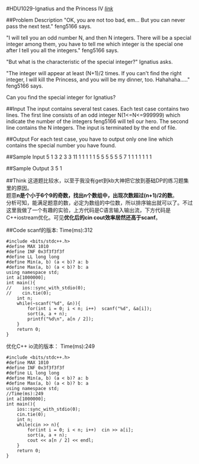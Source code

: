 #HDU1029-Ignatius and the Princess IV  [_link_](http://acm.hdu.edu.cn/showproblem.php?pid=1029)

##Problem Description
"OK, you are not too bad, em... But you can never pass the next test." feng5166 says.

"I will tell you an odd number N, and then N integers. There will be a special integer among them, you have to tell me which integer is the special one after I tell you all the integers." feng5166 says.

"But what is the characteristic of the special integer?" Ignatius asks.

"The integer will appear at least (N+1)/2 times. If you can't find the right integer, I will kill the Princess, and you will be my dinner, too. Hahahaha....." feng5166 says.

Can you find the special integer for Ignatius?

##Input
The input contains several test cases. Each test case contains two lines. The first line consists of an odd integer N(1<=N<=999999) which indicate the number of the integers feng5166 will tell our hero. The second line contains the N integers. The input is terminated by the end of file.

##Output
For each test case, you have to output only one line which contains the special number you have found.


##Sample Input
	5
	1 3 2 3 3
	11
	1 1 1 1 1 5 5 5 5 5 5
	7
	1 1 1 1 1 1 1

##Sample Output
	3
	5
	1


##Think
这道题比较水，以至于我没有get到kb大神把它放到基础DP的练习题集里的原因。  
题意**n是个小于6个9的奇数，找出n个数组中，出现次数超过(n+1)/2的数**。  
分析可知，能满足题意的数，必定为数组的中位数，所以排序输出就可以了。不过这里我做了一个有趣的实验，上方代码是C语言输入输出流，下方代码是C++iostream优化。可见**优化后的cin cout效率居然还高于scanf**。


##Code
scanf的版本: Time(ms):312  

	#include <bits/stdc++.h>
	#define MAX 1010
	#define INF 0x3f3f3f3f
	#define LL long long
	#define Min(a, b) (a < b)? a: b
	#define Max(a, b) (a < b)? b: a
	using namespace std;
	int a[1000000];
	int main(){
	//    ios::sync_with_stdio(0);
	//    cin.tie(0);
	    int n;
	    while(~scanf("%d", &n)){
	        for(int i = 0; i < n; i++)  scanf("%d", &a[i]);
	        sort(a, a + n);
	        printf("%d\n", a[n / 2]);
	    }
	    return 0;
	}

优化C++ io流的版本： Time(ms):249

	#include <bits/stdc++.h>
	#define MAX 1010
	#define INF 0x3f3f3f3f
	#define LL long long
	#define Min(a, b) (a < b)? a: b
	#define Max(a, b) (a < b)? b: a
	using namespace std;
	//Time(ms):249
	int a[1000000];
	int main(){
	    ios::sync_with_stdio(0);
	    cin.tie(0);
	    int n;
	    while(cin >> n){
	        for(int i = 0; i < n; i++)  cin >> a[i];
	        sort(a, a + n);
	        cout << a[n / 2] << endl;
	    }
	    return 0;
	}
